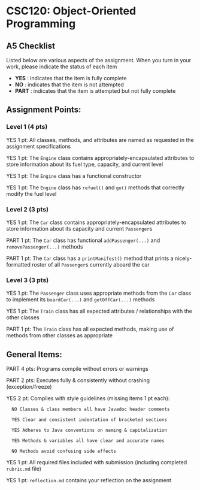 # CSC120: Object-Oriented Programming
## A5 Checklist

Listed below are various aspects of the assignment.  When you turn in your work, please indicate the status of each item

- **YES** : indicates that the item is fully complete
- **NO** : indicates that the item is not attempted
- **PART** : indicates that the item is attempted but not fully complete


## Assignment Points:

### Level 1 (4 pts)

YES 1 pt: All classes, methods, and attributes are named as requested in the assignment specifications

YES 1 pt: The `Engine` class contains appropriately-encapsulated attributes to store information about its fuel type, capacity, and current level

YES 1 pt: The `Engine` class has a functional constructor

YES 1 pt: The `Engine` class has `refuel()` and `go()` methods that correctly modify the fuel level

### Level 2 (3 pts)

YES 1 pt: The `Car` class contains appropriately-encapsulated attributes to store information about its capacity and current `Passenger`s

PART 1 pt: The `Car` class has functional `addPassenger(...)` and `removePassenger(...)` methods

PART 1 pt: The `Car` class has a `printManifest()` method that prints a nicely-formatted roster of all `Passenger`s currently aboard the car

### Level 3 (3 pts)

YES 1 pt: The `Passenger` class uses appropriate methods from the `Car` class to implement its `boardCar(...)` and `getOffCar(...)` methods

YES 1 pt: The `Train` class has all expected attributes / relationships with the other classes

PART 1 pt: The `Train` class has all expected methods, making use of methods from other classes as appropriate



## General Items:

PART 4 pts: Programs compile without errors or warnings

PART 2 pts: Executes fully & consistently without crashing (exception/freeze)

YES 2 pt: Complies with style guidelines (missing items 1 pt each):

      NO Classes & class members all have Javadoc header comments

      YES Clear and consistent indentation of bracketed sections

      YES Adheres to Java conventions on naming & capitalization

      YES Methods & variables all have clear and accurate names

      NO Methods avoid confusing side effects

YES 1 pt: All required files included with submission (including completed `rubric.md` file)

YES 1 pt: `reflection.md` contains your reflection on the assignment
